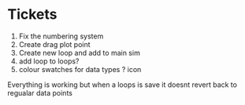 # Tickets

1. Fix the numbering system
2. Create drag plot point
3. Create new loop and add to main sim
4. add loop to loops?
5. colour swatches for data types ? icon

Everything is working but when a loops is save it doesnt revert back to regualar data points
